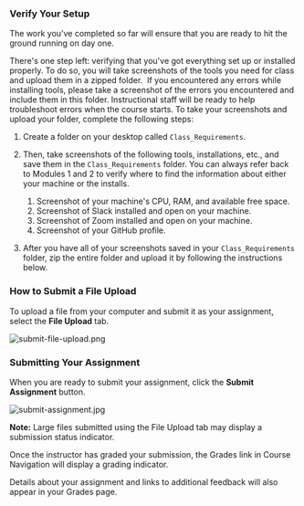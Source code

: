 <div id="bootcamp"><img style="display: none;" src="https://static.bc-edx.com/data/prework/m6/img/banner.jpg" alt="lesson banner" />

### Verify Your Setup

The work you’ve completed so far will ensure that you are ready to hit the ground running on day one.

There's one step left: verifying that you've got everything set up or installed properly. To do so, you will take screenshots of the tools you need for class and upload them in a zipped folder.  If you encountered any errors while installing tools, please take a screenshot of the errors you encountered and include them in this folder. Instructional staff will be ready to help troubleshoot errors when the course starts. To take your screenshots and upload your folder, complete the following steps:

1. Create a folder on your desktop called `Class_Requirements`.

2. Then, take screenshots of the following tools, installations, etc., and save them in the `Class_Requirements` folder. You can always refer back to Modules 1 and 2 to verify where to find the information about either your machine or the installs.

    1. Screenshot of your machine's CPU, RAM, and available free space.
    2. Screenshot of Slack installed and open on your machine.
    3. Screenshot of Zoom installed and open on your machine.
    4. Screenshot of your GitHub profile.

3. After you have all of your screenshots saved in your `Class_Requirements` folder, zip the entire folder and upload it by following the instructions below.

### How to Submit a File Upload

To upload a file from your computer and submit it as your assignment, select the **File Upload** tab.

![submit-file-upload.png](https://static.bc-edx.com/data/prework/m6/img/submit-file-upload.png)

### Submitting Your Assignment

When you are ready to submit your assignment, click the **Submit Assignment** button.

![submit-assignment.jpg](https://static.bc-edx.com/data/prework/m6/img/submit-assignment.jpg)

**Note:** Large files submitted using the File Upload tab may display a submission status indicator.  

Once the instructor has graded your submission, the Grades link in Course Navigation will display a grading indicator.

Details about your assignment and links to additional feedback will also appear in your Grades page.
